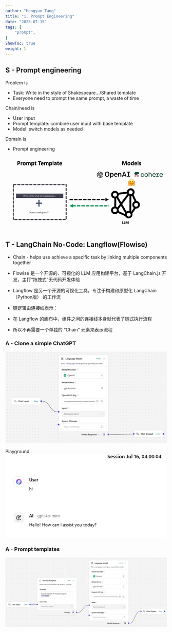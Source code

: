 ```yaml
---
author: "Hongyao Tang"
title: "1. Prompt Engineering"
date: "2025-07-15"
tags: [
    "prompt",
]
ShowToc: true
weight: 1
---
```



## S - Prompt engineering
Problem is 

- Task: Write in the style of Shakespeare.../Shared template
- Everyone need to prompt the same prompt, a waste of time

Chain/need is

- User input
- Prompt template: combine user input with base template
- Model: switch models as needed

Domain is

- Prompt engineering

![alt text](images/prompt.png)

## T - LangChain No-Code: Langflow(Flowise)

- Chain - helps use achieve a specific task by linking multiple components together
- Flowise 是一个开源的、可视化的 LLM 应用构建平台，基于 LangChain.js 开发，主打“拖拽式”无代码开发体验
- Langflow 是另一个开源的可视化工具，专注于构建和原型化 LangChain（Python版） 的工作流


- 链逻辑由连接线表示：
- 在 Langflow 的画布中，组件之间的连接线本身就代表了链式执行流程
- 所以不再需要一个单独的 “Chain” 元素来表示流程



### A - Clone a simple ChatGPT
![alt text](images/chatgpt.png)

Playground
![alt text](images/chat.png)

### A - Prompt templates

![alt text](images/tmpl.png)
